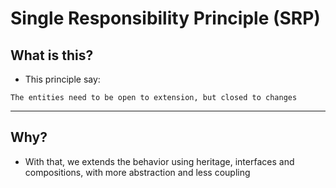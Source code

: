 # Single Responsibility Principle (SRP)

## What is this?

- This principle say: 
  
`The entities need to be open to extension, but closed to changes`

___

## Why?

- With that, we extends the behavior using heritage, interfaces and compositions, with more abstraction and less coupling